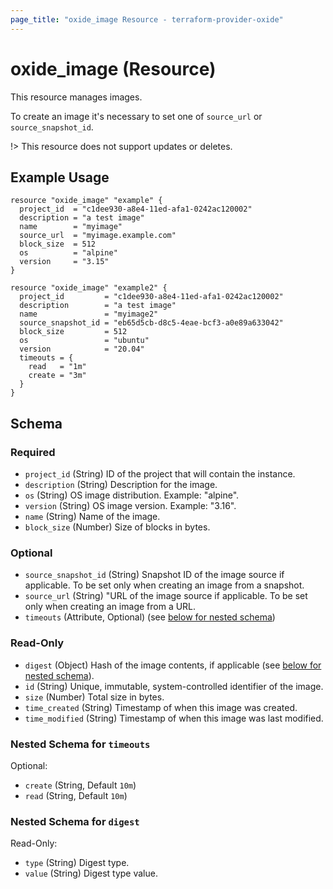 ```yaml
---
page_title: "oxide_image Resource - terraform-provider-oxide"
---
```


# oxide_image (Resource)

This resource manages images.

To create an image it's necessary to set one of `source_url` or `source_snapshot_id`.

!> This resource does not support updates or deletes.

## Example Usage

```hcl
resource "oxide_image" "example" {
  project_id  = "c1dee930-a8e4-11ed-afa1-0242ac120002"
  description = "a test image"
  name        = "myimage"
  source_url  = "myimage.example.com"
  block_size  = 512
  os          = "alpine"
  version     = "3.15"
}

resource "oxide_image" "example2" {
  project_id         = "c1dee930-a8e4-11ed-afa1-0242ac120002"
  description        = "a test image"
  name               = "myimage2"
  source_snapshot_id = "eb65d5cb-d8c5-4eae-bcf3-a0e89a633042"
  block_size         = 512
  os                 = "ubuntu"
  version            = "20.04"
  timeouts = {
    read   = "1m"
    create = "3m"
  }
}
```

## Schema

### Required

- `project_id` (String) ID of the project that will contain the instance.
- `description` (String) Description for the image.
- `os` (String) OS image distribution. Example: "alpine".
- `version` (String) OS image version. Example: "3.16".
- `name` (String) Name of the image.
- `block_size` (Number) Size of blocks in bytes.

### Optional

- `source_snapshot_id` (String) Snapshot ID of the image source if applicable. To be set only when creating an image from a snapshot.
- `source_url` (String) "URL of the image source if applicable. To be set only when creating an image from a URL.
- `timeouts` (Attribute, Optional) (see [below for nested schema](#nestedatt--timeouts))

### Read-Only

- `digest` (Object) Hash of the image contents, if applicable (see [below for nested schema](#nestedobject--digest)).
- `id` (String) Unique, immutable, system-controlled identifier of the image.
- `size` (Number) Total size in bytes.
- `time_created` (String) Timestamp of when this image was created.
- `time_modified` (String) Timestamp of when this image was last modified.

<a id="nestedatt--timeouts"></a>

### Nested Schema for `timeouts`

Optional:

- `create` (String, Default `10m`)
- `read` (String, Default `10m`)

### Nested Schema for `digest`

Read-Only:

- `type` (String) Digest type.
- `value` (String) Digest type value.
